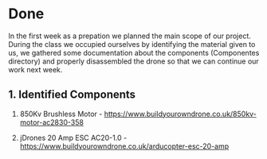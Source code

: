 # Done

In the first week as a prepation we planned the main scope of our project. During the class we occupied ourselves by identifying the material given to us, we gathered some documentation about the components (Componentes directory) and properly disassembled the drone so that we can continue our work next week. 


## 1. Identified Components
1. 850Kv Brushless Motor - https://www.buildyourowndrone.co.uk/850kv-motor-ac2830-358

2. jDrones 20 Amp ESC AC20-1.0 - https://www.buildyourowndrone.co.uk/arducopter-esc-20-amp